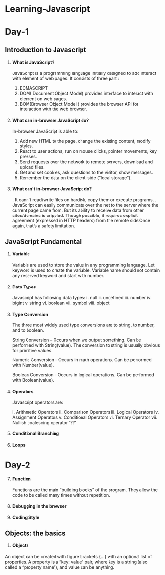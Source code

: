 # Learning-Javascript
# Day-1
## Introduction to Javascript
1. #### What is JavaScript?
    JavaScript is a programming language initially designed to add interact with element of web pages.
    It consists of three part :
    1. ECMASCRIPT
    2. DOM( Document Object Model) provides interface to interact with element on web pages.
    3. BOM(Browser Object Model ) provides the browser API for interaction with the web browser.

2. #### What can in-browser JavaScript do?
    In-browser JavaScript is able to: 
    1. Add new HTML to the page, change the existing    content, modify styles.
    2. React to user actions, run on mouse clicks, pointer movements, key presses.
    3. Send requests over the network to remote servers, download and upload files.
    4. Get and set cookies, ask questions to the visitor, show messages.
    5. Remember the data on the client-side (“local storage”).
3. #### What can't in-browser JavaScript do?
    . It cann't read/write files on hardisk, copy them or execute programs.
    . JavaScript can easily communicate over the net to the server where the current page came from. But its ability to receive data from other sites/domains is crippled. Though possible, it requires explicit agreement (expressed in HTTP headers) from the remote side.Once again, that’s a safety limitation.
## JavaScript Fundamental
1. #### Variable
    Variable are used to store the value in any programming language. Let keyword is used to create the variable. Variable name should not contain any reserved keyword and start with number.
2. #### Data Types
    Javascript has following data types:
    i. null
    ii. undefined
    iii. number
    iv. bigint
    v. string
    vi. boolean
    vii. symbol
    viii. object
3. #### Type Conversion
    The three most widely used type conversions are to string, to number, and to boolean.

    String Conversion – Occurs when we output something. Can be performed with String(value). The conversion to string is usually obvious for primitive values.

    Numeric Conversion – Occurs in math operations. Can be performed with Number(value).

    Boolean Conversion – Occurs in logical operations. Can be performed with Boolean(value).


4. #### Operators
    Javascript operators are:
    
    i. Arithmetic Operators
    ii. Comparison Operators
    iii. Logical Operators
    iv. Assignment Operators
    v. Conditional Operators
    vi. Ternary Operator
    vii. Nullish coalescing operator '??'
5. #### Conditional Branching
6. #### Loops

# Day-2

7. #### Function
    Functions are the main “building blocks” of the program. They allow the code to be called many times without repetition.

8. #### Debugging in the browser

9. #### Coding Style

## Objects: the basics

1. #### Objects
An object can be created with figure brackets {…} with an optional list of properties. A property is a “key: value” pair, where key is a string (also called a “property name”), and value can be anything.